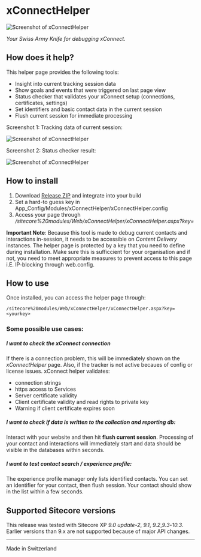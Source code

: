 # xConnectHelper

![Screenshot of xConnectHelper](doc/logo.png?raw=true "xConnect Helper")

*Your Swiss Army Knife for debugging xConnect.*

## How does it help? 

This helper page provides the following tools:

- Insight into current tracking session data
- Show goals and events that were triggered on last page view
- Status checker that validates your xConnect setup (connections, certificates, settings)
- Set identifiers and basic contact data in the current session
- Flush current session for immediate processing

Screenshot 1: Tracking data of current session:

![Screenshot of xConnectHelper](doc/screenshot-1.PNG?raw=true "xConnect Helper")

Screenshot 2: Status checker result:

![Screenshot of xConnectHelper](doc/screenshot-2.PNG?raw=true "xConnect Helper")

## How to install
1. Download [Release ZIP](https://github.com/lowedown/xConnectHelper/releases/latest) and integrate into your build
2. Set a hard-to guess key in App_Config/Modules/xConnectHelper/xConnectHelper.config
3. Access your page through */sitecore%20modules/Web/xConnectHelper/xConnectHelper.aspx?key=<yourkey>*

**Important Note**: Because this tool is made to debug current contacts and interactions in-session, it needs to be accessible on *Content Delivery* instances. The helper page is protected by a key that you need to define during installation. Make sure this is sufficcient for your organisation and if not, you need to meet appropriate measures to prevent access to this page i.E. IP-blocking through web.config.

## How to use

Once installed, you can access the helper page through:


    /sitecore%20modules/Web/xConnectHelper/xConnectHelper.aspx?key=<yourkey>

### Some possible use cases:
##### I want to check the xConnect connection
If there is a connection problem, this will be immediately shown on the *xConnectHelper* page. Also, if the tracker is not active becaues of config or license issues.
xConnect helper validates:
- connection strings
- https access to Services
- Server certificate validity
- Client certificate validity and read rights to private key
- Warning if client certificate expires soon

##### I want to check if data is written to the collection and reporting db:
Interact with your website and then hit **flush current session**. Processing of your contact and interactions will immediately start and data should be visible in the databases within seconds.
##### I want to test contact search / experience profile:
The experience profile manager only lists identified contacts. You can set an identifier for your contact, then flush session. Your contact should show in the list within a few seconds.



## Supported Sitecore versions
This release was tested with Sitecore XP *9.0 update-2*, *9.1*, *9.2*,*9.3*-*10.3*. Earlier versions than 9.x are not supported because of major API changes.


---
Made in Switzerland
